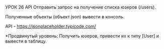 УРОК 26 API
Отправить запрос на получение списка юзеров (/users).

Полученные объекты (объект json) вывести в консоль.

API - https://jsonplaceholder.typicode.com/

*Продвинутый уровень:
Получить юзеров, привести их к типу [User] и вывести в таблицу.
